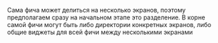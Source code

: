 Сама фича может делиться на несколько экранов, поэтому предполагаем сразу на начальном этапе это разделение.
В корне самой фичи могут быть либо директории конкретных экранов, либо общие виджеты для всей фичи между несколькими экранами